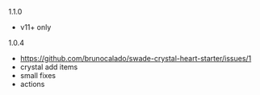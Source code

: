 1.1.0
- v11+ only

1.0.4
- https://github.com/brunocalado/swade-crystal-heart-starter/issues/1
- crystal add items
- small fixes
- actions